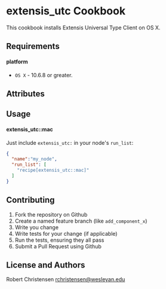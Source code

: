 extensis_utc Cookbook
=====================
This cookbook installs Extensis Universal Type Client on OS X.

Requirements
------------
#### platform
- `OS X` - 10.6.8 or greater.

Attributes
----------

Usage
-----
#### extensis_utc::mac

Just include `extensis_utc:` in your node's `run_list`:

```json
{
  "name":"my_node",
  "run_list": [
    "recipe[extensis_utc::mac]"
  ]
}
```

Contributing
------------

1. Fork the repository on Github
2. Create a named feature branch (like `add_component_x`)
3. Write you change
4. Write tests for your change (if applicable)
5. Run the tests, ensuring they all pass
6. Submit a Pull Request using Github

License and Authors
-------------------
Robert Christensen <rchristensen@wesleyan.edu>